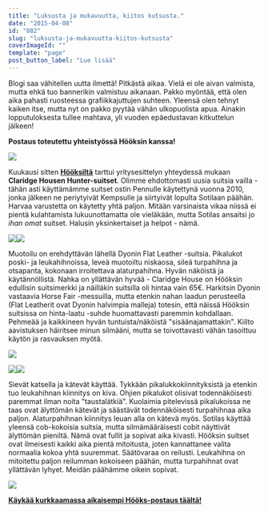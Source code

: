 ```yaml
---
title: "Luksusta ja mukavuutta, kiitos kutsusta."
date: "2015-04-08"
id: "882"
slug: "luksusta-ja-mukavuutta-kiitos-kutsusta"
coverImageId: ""
template: "page"
post_button_label: "Lue lisää"
---
```


Blogi saa vähitellen uutta ilmettä! Pitkästä aikaa. Vielä ei ole aivan valmista, mutta ehkä tuo bannerikin valmistuu aikanaan. Pakko myöntää, että olen aika pahasti ruosteessa grafiikkajuttujen suhteen. Yleensä olen tehnyt kaiken itse, mutta nyt on pakko pyytää vähän ulkopuolista apua. Ainakin lopputuloksesta tullee mahtava, yli vuoden epäedustavan kitkuttelun jälkeen!  
  

**Postaus toteutettu yhteistyössä Hööksin kanssa!**

  

[![](images/IMG_2323_.png)](http://4.bp.blogspot.com/-Eod3Z7yYUAo/VR0O4d6EFBI/AAAAAAAAJeg/K32_1VKKdIU/s1600/IMG_2323_.png)

  

Kuukausi sitten [**Hööksiltä**](http://www.hooks.fi/) tarttui yritysesittelyn yhteydessä mukaan **Claridge Housen Hunter-suitset**. Olimme ehdottomasti uusia suitsia vailla - tähän asti käyttämämme suitset ostin Pennulle käytettynä vuonna 2010, jonka jälkeen ne periytyivät Kempsulle ja siirtyivät lopulta Sotilaan päähän. Harvaa varustetta on käytetty yhtä paljon. Mitään varsinaista vikaa niissä ei pientä kulahtamista lukuunottamatta ole vieläkään, mutta Sotilas ansaitsi jo _ihan omat_ suitset. Halusin yksinkertaiset ja helpot - nämä.

  

[![](images/IMG_2604_3_.png)](http://4.bp.blogspot.com/-x42YnTtpqHU/VSJIHtT5a7I/AAAAAAAAJfM/qQF1PUiCnCs/s1600/IMG_2604_3_.png)[![](images/IMG_2608_3_.png)](http://2.bp.blogspot.com/-ZvQHZvUVJ3I/VSJIHonjdaI/AAAAAAAAJfQ/j-a2yYKwXgw/s1600/IMG_2608_3_.png)

  
Muotoilu on erehdyttävän lähellä Dyonin Flat Leather -suitsia. Pikalukot poski- ja leukahihnoissa, leveä muotoiltu niskaosa, sileä turpahihna ja otsapanta, kokonaan irroitettava alaturpahihna. Hyvän näköistä ja käytännöllistä. Nahka on yllättävän hyvää - Claridge House on Hööksin edullisin suitsimerkki ja näilläkin suitsilla oli hintaa vain 65€. Harkitsin Dyonin vastaavia Horse Fair -messuilla, mutta etenkin nahan laadun perusteella (Flat Leatherit ovat Dyonin halvimpia malleja) totesin, että näissä Hööksin suitsissa on hinta-laatu -suhde huomattavasti paremmin kohdallaan. Pehmeää ja kaikkineen hyvän tuntuista/näköistä "sisäänajamattakin". Kiilto aavistuksen häiritsee minun silmääni, mutta se toivottavasti vähän tasoittuu käytön ja rasvauksen myötä.

  

[![](images/IMG_2573_2_.png)](http://4.bp.blogspot.com/-SqRO47VzHbU/VSJISHnoWKI/AAAAAAAAJfc/JZvuQXe-Nq4/s1600/IMG_2573_2_.png)

  

[![](images/IMG_2575_3_.png)](http://2.bp.blogspot.com/-d8luhbC86nI/VSJISOWKdeI/AAAAAAAAJfo/LM4WhheBme0/s1600/IMG_2575_3_.png)[![](images/IMG_2580_3_.png)](http://1.bp.blogspot.com/-uLI5nvyWmA8/VSJISF5fTRI/AAAAAAAAJfg/uEy89JtAEFM/s1600/IMG_2580_3_.png)

  
Sievät katsella ja kätevät käyttää. Tykkään pikalukkokiinnityksistä ja etenkin tuo leukahihnan kiinnitys on kiva. Ohjien pikalukot olisivat todennäköisesti paremmat ilman noita "taustalätkiä". Kuolaimia pitelevissä pikalukoissa ne taas ovat älyttömän kätevät ja säästävät todennäköisesti turpahihnaa aika paljon. Alaturpahihnan kiinnitys leuan alla on kätevä myös. Sotilas käyttää yleensä cob-kokoisia suitsia, mutta silmämääräisesti cobit näyttivät älyttömän pieniltä. Nämä ovat fullit ja sopivat aika kivasti. Hööksin suitset ovat ilmeisesti kaikki aika pientä mitoitusta, joten kannattanee valita normaalia kokoa yhtä suuremmat. Säätövaraa on reilusti. Leukahihna on mitoitettu paljon reilumman kokoiseen päähän, mutta turpahihnat ovat yllättävän lyhyet. Meidän päähämme oikein sopivat.  
  

[![](images/IMG_2384_.png)](http://2.bp.blogspot.com/-zPlhG9Mz7W8/VSVJuNPUKVI/AAAAAAAAJgQ/QDB3NRcyzJk/s1600/IMG_2384_.png)

  
  

**[Käykää kurkkaamassa aikaisempi Hööks-postaus täältä!](http://arvaamattomasti.blogspot.fi/2015/03/kaikki-ja-parhaimmillaan-vielakin.html)**
